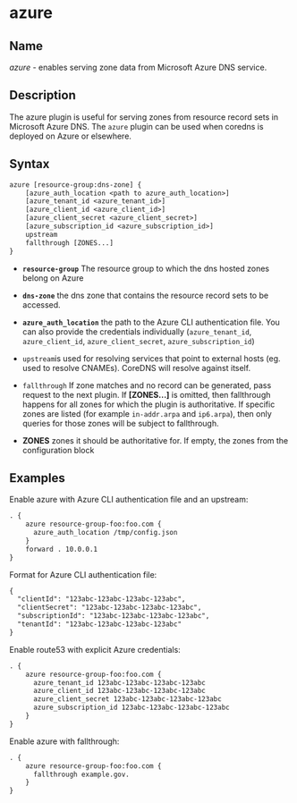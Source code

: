 # azure

## Name

*azure* - enables serving zone data from Microsoft Azure DNS service.

## Description

The azure plugin is useful for serving zones from resource record
sets in Microsoft Azure DNS. The `azure` plugin can be used when coredns is deployed on Azure or elsewhere.

## Syntax

~~~ txt
azure [resource-group:dns-zone] {
    [azure_auth_location <path to azure_auth_location>]
    [azure_tenant_id <azure_tenant_id>]
    [azure_client_id <azure_client_id>]
    [azure_client_secret <azure_client_secret>]
    [azure_subscription_id <azure_subscription_id>]
    upstream
    fallthrough [ZONES...]
}
~~~

*   **`resource-group`** The resource group to which the dns hosted zones belong on Azure

*   **`dns-zone`** the dns zone that contains the resource record sets to be
    accessed.

*   **`azure_auth_location`** the path to the Azure CLI authentication file. You can also provide the credentials individually (`azure_tenant_id`, `azure_client_id`, `azure_client_secret`, `azure_subscription_id`)

*   `upstream`is used for resolving services that point to external hosts (eg. used to resolve
    CNAMEs). CoreDNS will resolve against itself.

*   `fallthrough` If zone matches and no record can be generated, pass request to the next plugin.
    If **[ZONES...]** is omitted, then fallthrough happens for all zones for which the plugin is
    authoritative. If specific zones are listed (for example `in-addr.arpa` and `ip6.arpa`), then
    only queries for those zones will be subject to fallthrough.

*   **ZONES** zones it should be authoritative for. If empty, the zones from the configuration block

## Examples

Enable azure with Azure CLI authentication file and an upstream:

~~~ txt
. {
    azure resource-group-foo:foo.com {
      azure_auth_location /tmp/config.json
    }
    forward . 10.0.0.1
}
~~~

Format for Azure CLI authentication file:
~~~ txt
{
  "clientId": "123abc-123abc-123abc-123abc",
  "clientSecret": "123abc-123abc-123abc-123abc",
  "subscriptionId": "123abc-123abc-123abc-123abc",
  "tenantId": "123abc-123abc-123abc-123abc"
}

~~~
Enable route53 with explicit Azure credentials:

~~~ txt
. {
    azure resource-group-foo:foo.com {
      azure_tenant_id 123abc-123abc-123abc-123abc
      azure_client_id 123abc-123abc-123abc-123abc
      azure_client_secret 123abc-123abc-123abc-123abc
      azure_subscription_id 123abc-123abc-123abc-123abc
    }
}
~~~

Enable azure with fallthrough:

~~~ txt
. {
    azure resource-group-foo:foo.com {
      fallthrough example.gov.
    }
}
~~~
